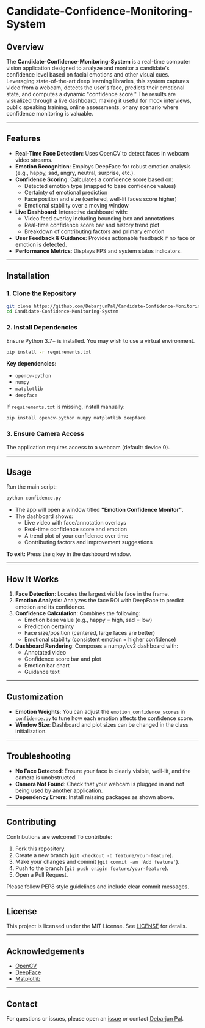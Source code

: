 # Candidate-Confidence-Monitoring-System

## Overview

The **Candidate-Confidence-Monitoring-System** is a real-time computer vision application designed to analyze and monitor a candidate's confidence level based on facial emotions and other visual cues. Leveraging state-of-the-art deep learning libraries, this system captures video from a webcam, detects the user's face, predicts their emotional state, and computes a dynamic "confidence score." The results are visualized through a live dashboard, making it useful for mock interviews, public speaking training, online assessments, or any scenario where confidence monitoring is valuable.

---

## Features

- **Real-Time Face Detection**: Uses OpenCV to detect faces in webcam video streams.
- **Emotion Recognition**: Employs DeepFace for robust emotion analysis (e.g., happy, sad, angry, neutral, surprise, etc.).
- **Confidence Scoring**: Calculates a confidence score based on:
  - Detected emotion type (mapped to base confidence values)
  - Certainty of emotional prediction
  - Face position and size (centered, well-lit faces score higher)
  - Emotional stability over a moving window
- **Live Dashboard**: Interactive dashboard with:
  - Video feed overlay including bounding box and annotations
  - Real-time confidence score bar and history trend plot
  - Breakdown of contributing factors and primary emotion
- **User Feedback & Guidance**: Provides actionable feedback if no face or emotion is detected.
- **Performance Metrics**: Displays FPS and system status indicators.

---

## Installation

### 1. Clone the Repository

```bash
git clone https://github.com/DebarjunPal/Candidate-Confidence-Monitoring-System.git
cd Candidate-Confidence-Monitoring-System
```

### 2. Install Dependencies

Ensure Python 3.7+ is installed. You may wish to use a virtual environment.

```bash
pip install -r requirements.txt
```

**Key dependencies:**
- `opencv-python`
- `numpy`
- `matplotlib`
- `deepface`

If `requirements.txt` is missing, install manually:

```bash
pip install opencv-python numpy matplotlib deepface
```

### 3. Ensure Camera Access

The application requires access to a webcam (default: device 0).

---

## Usage

Run the main script:

```bash
python confidence.py
```

- The app will open a window titled **"Emotion Confidence Monitor"**.
- The dashboard shows:
  - Live video with face/annotation overlays
  - Real-time confidence score and emotion
  - A trend plot of your confidence over time
  - Contributing factors and improvement suggestions

**To exit:** Press the `q` key in the dashboard window.

---

## How It Works

1. **Face Detection**: Locates the largest visible face in the frame.
2. **Emotion Analysis**: Analyzes the face ROI with DeepFace to predict emotion and its confidence.
3. **Confidence Calculation**: Combines the following:
    - Emotion base value (e.g., happy = high, sad = low)
    - Prediction certainty
    - Face size/position (centered, large faces are better)
    - Emotional stability (consistent emotion = higher confidence)
4. **Dashboard Rendering**: Composes a numpy/cv2 dashboard with:
    - Annotated video
    - Confidence score bar and plot
    - Emotion bar chart
    - Guidance text

---

## Customization

- **Emotion Weights**: You can adjust the `emotion_confidence_scores` in `confidence.py` to tune how each emotion affects the confidence score.
- **Window Size**: Dashboard and plot sizes can be changed in the class initialization.

---

## Troubleshooting

- **No Face Detected**: Ensure your face is clearly visible, well-lit, and the camera is unobstructed.
- **Camera Not Found**: Check that your webcam is plugged in and not being used by another application.
- **Dependency Errors**: Install missing packages as shown above.

---

## Contributing

Contributions are welcome! To contribute:

1. Fork this repository.
2. Create a new branch (`git checkout -b feature/your-feature`).
3. Make your changes and commit (`git commit -am 'Add feature'`).
4. Push to the branch (`git push origin feature/your-feature`).
5. Open a Pull Request.

Please follow PEP8 style guidelines and include clear commit messages.

---

## License

This project is licensed under the MIT License. See [LICENSE](LICENSE) for details.

---

## Acknowledgements

- [OpenCV](https://opencv.org/)
- [DeepFace](https://github.com/serengil/deepface)
- [Matplotlib](https://matplotlib.org/)

---

## Contact

For questions or issues, please open an [issue](https://github.com/DebarjunPal/Candidate-Confidence-Monitoring-System/issues) or contact [Debarjun Pal](mailto:debarjunpal134@gmail.com).
